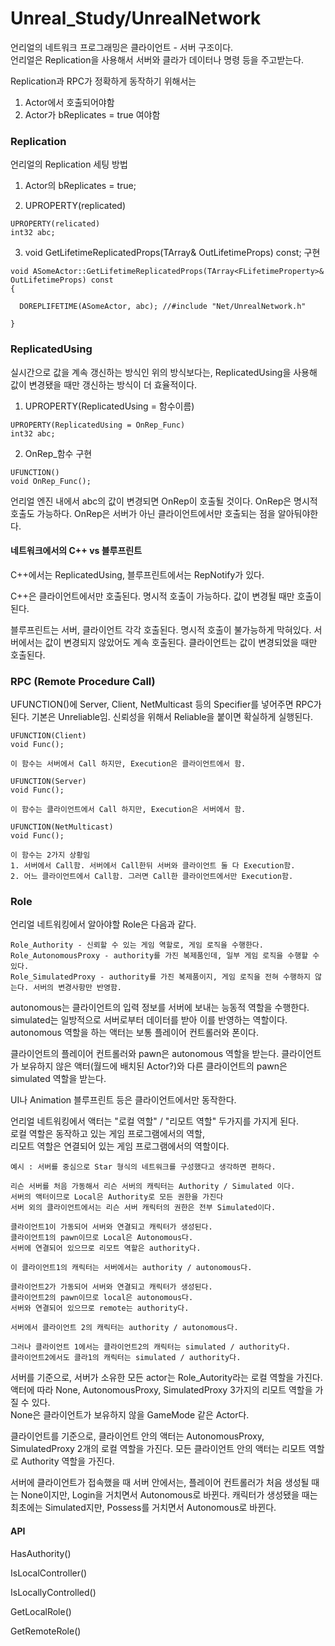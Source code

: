# Unreal_Study/UnrealNetwork

언리얼의 네트워크 프로그래밍은 클라이언트 - 서버 구조이다.   
언리얼은 Replication을 사용해서 서버와 클라가 데이터나 명령 등을 주고받는다.   


Replication과 RPC가 정확하게 동작하기 위해서는

1. Actor에서 호출되어야함   
2. Actor가 bReplicates = true 여야함   

### Replication

언리얼의 Replication 세팅 방법

1. Actor의 bReplicates = true;

2. UPROPERTY(replicated)

```
UPROPERTY(relicated)
int32 abc;
```

3. void GetLifetimeReplicatedProps(TArray<FLifetimeProperty>& OutLifetimeProps) const; 구현

```
void ASomeActor::GetLifetimeReplicatedProps(TArray<FLifetimeProperty>& OutLifetimeProps) const
{

  DOREPLIFETIME(ASomeActor, abc); //#include "Net/UnrealNetwork.h"

}
```

### ReplicatedUsing

실시간으로 값을 계속 갱신하는 방식인 위의 방식보다는, ReplicatedUsing을 사용해 값이 변경됐을 때만 갱신하는 방식이 더 효율적이다.

1. UPROPERTY(ReplicatedUsing = 함수이름)
```
UPROPERTY(ReplicatedUsing = OnRep_Func)
int32 abc;
```

2. OnRep_함수 구현

```
UFUNCTION()
void OnRep_Func();
```

언리얼 엔진 내에서 abc의 값이 변경되면 OnRep이 호출될 것이다.
OnRep은 명시적 호출도 가능하다.
OnRep은 서버가 아닌 클라이언트에서만 호출되는 점을 알아둬야한다.

#### 네트워크에서의 C++ vs 블루프린트

C++에서는 ReplicatedUsing, 블루프린트에서는 RepNotify가 있다.

C++은 클라이언트에서만 호출된다.
명시적 호출이 가능하다.
값이 변경될 때만 호출이 된다.

블루프린트는 서버, 클라이언트 각각 호출된다.
명시적 호출이 불가능하게 막혀있다.
서버에서는 값이 변경되지 않았어도 계속 호출된다.
클라이언트는 값이 변경되었을 때만 호출된다.


### RPC (Remote Procedure Call)

UFUNCTION()에 Server, Client, NetMulticast 등의 Specifier를 넣어주면 RPC가 된다.
기본은 Unreliable임. 신뢰성을 위해서 Reliable을 붙이면 확실하게 실행된다.

```
UFUNCTION(Client)
void Func();

이 함수는 서버에서 Call 하지만, Execution은 클라이언트에서 함.
```
```
UFUNCTION(Server)
void Func();

이 함수는 클라이언트에서 Call 하지만, Execution은 서버에서 함.
```
```
UFUNCTION(NetMulticast)
void Func();

이 함수는 2가지 상황임
1. 서버에서 Call함. 서버에서 Call한뒤 서버와 클라이언트 둘 다 Execution함.
2. 어느 클라이언트에서 Call함. 그러면 Call한 클라이언트에서만 Execution함.
```
### Role

언리얼 네트워킹에서 알아야할 Role은 다음과 같다.
```
Role_Authority - 신뢰할 수 있는 게임 역할로, 게임 로직을 수행한다.
Role_AutonomousProxy - authority를 가진 복제품인데, 일부 게임 로직을 수행할 수 있다.
Role_SimulatedProxy - authority를 가진 복제품이지, 게임 로직을 전혀 수행하지 않는다. 서버의 변경사항만 반영함.
```

autonomous는 클라이언트의 입력 정보를 서버에 보내는 능동적 역할을 수행한다.   
simulated는 일방적으로 서버로부터 데이터를 받아 이를 반영하는 역할이다.   
autonomous 역할을 하는 액터는 보통 플레이어 컨트롤러와 폰이다.   

클라이언트의 플레이어 컨트롤러와 pawn은 autonomous 역할을 받는다.
클라이언트가 보유하지 않은 액터(월드에 배치된 Actor?)와 다른 클라이언트의 pawn은 simulated 역할을 받는다.

UI나 Animation 블루프린트 등은 클라이언트에서만 동작한다.   

언리얼 네트워킹에서 액터는 "로컬 역할" / "리모트 역할" 두가지를 가지게 된다.   
로컬 역할은 동작하고 있는 게임 프로그램에서의 역할,   
리모트 역할은 연결되어 있는 게임 프로그램에서의 역할이다.   


```
예시 : 서버를 중심으로 Star 형식의 네트워크를 구성했다고 생각하면 편하다.

리슨 서버를 처음 가동해서 리슨 서버의 캐릭터는 Authority / Simulated 이다.
서버의 액터이므로 Local은 Authority로 모든 권한을 가진다
서버 외의 클라이언트에서는 리슨 서버 캐릭터의 권한은 전부 Simulated이다.

클라이언트1이 가동되어 서버와 연결되고 캐릭터가 생성된다.
클라이언트1의 pawn이므로 Local은 Autonomous다.
서버에 연결되어 있으므로 리모트 역할은 authority다.

이 클라이언트1의 캐릭터는 서버에서는 authority / autonomous다.

클라이언트2가 가동되어 서버와 연결되고 캐릭터가 생성된다.
클라이언트2의 pawn이므로 local은 autonomous다.
서버와 연결되어 있으므로 remote는 authority다.

서버에서 클라이언트 2의 캐릭터는 authority / autonomous다.

그러나 클라이언트 1에서는 클라이언트2의 캐릭터는 simulated / authority다.
클라이언트2에서도 클라1의 캐릭터는 simulated / authority다.
```


서버를 기준으로, 서버가 소유한 모든 actor는 Role_Autority라는 로컬 역할을 가진다.
액터에 따라 None, AutonomousProxy, SimulatedProxy 3가지의 리모트 역할을 가질 수 있다.   
None은 클라이언트가 보유하지 않을 GameMode 같은 Actor다.

클라이언트를 기준으로, 클라이언트 안의 액터는 AutonomousProxy, SimulatedProxy 2개의 로컬 역할을 가진다.
모든 클라이언트 안의 액터는 리모트 역할로 Authority 역할을 가진다.

서버에 클라이언트가 접속했을 때 서버 안에서는, 플레이어 컨트롤러가 처음 생성될 때는 None이지만, Login을 거치면서 Autonomous로 바뀐다.
캐릭터가 생성됐을 때는 최초에는 Simulated지만, Possess를 거치면서 Autonomous로 바뀐다.



#### API

HasAuthority()

IsLocalController()

IsLocallyControlled()

GetLocalRole()

GetRemoteRole()

